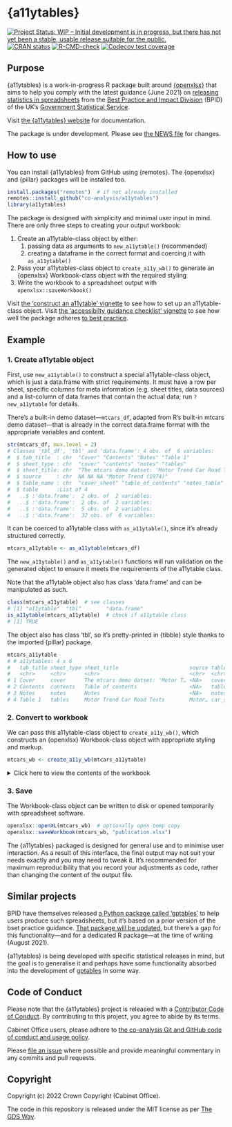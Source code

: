 
<!-- README.md is generated from README.Rmd. Please edit that file -->

# {a11ytables}

<!-- badges: start -->

[![Project Status: WIP – Initial development is in progress, but there
has not yet been a stable, usable release suitable for the
public.](https://www.repostatus.org/badges/latest/wip.svg)](https://www.repostatus.org/#wip)
[![CRAN
status](https://www.r-pkg.org/badges/version/a11ytables)](https://CRAN.R-project.org/package=a11ytables)
[![R-CMD-check](https://github.com/co-analysis/a11ytables/workflows/R-CMD-check/badge.svg)](https://github.com/co-analysis/a11ytables/actions)
[![Codecov test
coverage](https://codecov.io/gh/co-analysis/a11ytables/branch/main/graph/badge.svg)](https://codecov.io/gh/co-analysis/a11ytables?branch=main)
<!-- badges: end -->

## Purpose

{a11ytables} is a work-in-progress R package built around
[{openxlsx}](https://ycphs.github.io/openxlsx/) that aims to help you
comply with the latest guidance (June 2021) on [releasing statistics in
spreadsheets](https://gss.civilservice.gov.uk/policy-store/releasing-statistics-in-spreadsheets/)
from the [Best Practice and Impact
Division](https://github.com/best-practice-and-impact?language=html)
(BPID) of the UK’s [Government Statistical
Service](https://gss.civilservice.gov.uk/).

Visit [the {a11ytables}
website](https://co-analysis.github.io/a11ytables/) for documentation.

The package is under development. Please see [the NEWS
file](https://co-analysis.github.io/a11ytables/news/index.html) for
changes.

## How to use

You can install {a11ytables} from GitHub using {remotes}. The {openxlsx}
and {pillar} packages will be installed too.

``` r
install.packages("remotes")  # if not already installed
remotes::install_github("co-analysis/a11ytables")
library(a11ytables)
```

The package is designed with simplicity and minimal user input in mind.
There are only three steps to creating your output workbook:

1.  Create an a11ytable-class object by either:
    1.  passing data as arguments to `new_a11ytable()` (recommended)
    2.  creating a dataframe in the correct format and coercing it with
        `as_a11ytable()`
2.  Pass your a11ytables-class object to `create_a11y_wb()` to generate
    an {openxlsx} Workbook-class object with the required styling
3.  Write the workbook to a spreadsheet output with
    `openxlsx::saveWorkbook()`

Visit [the ‘construct an a11ytable’
vignette](https://co-analysis.github.io/a11ytables/articles/construct.html)
to see how to set up an a11ytable-class object. Visit [the ‘accessibilty
guidance checklist’
vignette](https://co-analysis.github.io/a11ytables/articles/accessibility.html)
to see how well the package adheres [to best
practice](https://gss.civilservice.gov.uk/policy-store/making-spreadsheets-accessible-a-brief-checklist-of-the-basics/).

## Example

### 1. Create a11ytable object

First, use `new_a11ytable()` to construct a special a11ytable-class
object, which is just a data.frame with strict requirements. It must
have a row per sheet, specific columns for meta information (e.g. sheet
titles, data sources) and a list-column of data.frames that contain the
actual data; run `?new_a11ytable` for details.

There’s a built-in demo dataset—`mtcars_df`, adapted from R’s built-in
mtcars demo dataset—that is already in the correct data.frame format
with the appropriate variables and content.

``` r
str(mtcars_df, max.level = 2)
# Classes 'tbl_df', 'tbl' and 'data.frame': 4 obs. of  6 variables:
#  $ tab_title  : chr  "Cover" "Contents" "Notes" "Table 1"
#  $ sheet_type : chr  "cover" "contents" "notes" "tables"
#  $ sheet_title: chr  "The mtcars demo datset: 'Motor Trend Car Road Tests'" "Table of contents" "Notes" "Motor Trend Car Road Tests"
#  $ source     : chr  NA NA NA "Motor Trend (1974)"
#  $ table_name : chr  "cover_sheet" "table_of_contents" "notes_table" "car_scores"
#  $ table      :List of 4
#   ..$ :'data.frame':  2 obs. of  2 variables:
#   ..$ :'data.frame':  2 obs. of  2 variables:
#   ..$ :'data.frame':  5 obs. of  2 variables:
#   ..$ :'data.frame':  32 obs. of  6 variables:
```

It can be coerced to a11ytable class with `as_a11ytable()`, since it’s
already structured correctly.

``` r
mtcars_a11ytable <- as_a11ytable(mtcars_df)
```

The `new_a11ytable()` and `as_a11ytable()` functions will run validation
on the generated object to ensure it meets the requirements of the
a11ytable class.

Note that the a11ytable object also has class ‘data.frame’ and can be
manipulated as such.

``` r
class(mtcars_a11ytable)  # see classes
# [1] "a11ytable"  "tbl"        "data.frame"
is_a11ytable(mtcars_a11ytable)  # check if a11ytable class
# [1] TRUE
```

The object also has class ‘tbl’, so it’s pretty-printed in {tibble}
style thanks to the imported {pillar} package.

``` r
mtcars_a11ytable
# # a11ytables: 4 x 6
#   tab_title sheet_type sheet_title                       source table_name table
#   <chr>     <chr>      <chr>                             <chr>  <chr>      <lis>
# 1 Cover     cover      The mtcars demo datset: 'Motor T… <NA>   cover_she… <df> 
# 2 Contents  contents   Table of contents                 <NA>   table_of_… <df> 
# 3 Notes     notes      Notes                             <NA>   notes_tab… <df> 
# 4 Table 1   tables     Motor Trend Car Road Tests        Motor… car_scores <df>
```

### 2. Convert to workbook

We can pass this a11ytable-class object to `create_a11y_wb()`, which
constructs an {openxlsx} Workbook-class object with appropriate styling
and markup.

``` r
mtcars_wb <- create_a11y_wb(mtcars_a11ytable)
```

<details>
<summary>
Click here to view the contents of the workbook
</summary>

``` r
mtcars_wb
# A Workbook object.
#  
# Worksheets:
#  Sheet 1: "Cover"
#  
#   Custom row heights (row: height)
#    2: 34, 4: 34 
#   Custom column widths (column: width)
#     1: 80 
#  
# 
#  Sheet 2: "Contents"
#  
#   Custom column widths (column: width)
#     1: 30, 2: 30 
#  
# 
#  Sheet 3: "Notes"
#  
#   Custom column widths (column: width)
#     1: 15, 2: 80 
#  
# 
#  Sheet 4: "Table 1"
#  
#   Custom column widths (column: width)
#     1: 16, 2: 16, 3: 16, 4: 16, 5: 16, 6: 16 
#  
# 
#  
#  Worksheet write order: 1, 2, 3, 4
#  Active Sheet 1: "Cover" 
#   Position: 1
```

</details>
<p>

### 3. Save

The Workbook-class object can be written to disk or opened temporarily
with spreadsheet software.

``` r
openxlsx::openXL(mtcars_wb)  # optionally open temp copy
openxlsx::saveWorkbook(mtcars_wb, "publication.xlsx")
```

The {a11ytables} packaged is designed for general use and to minimise
user interaction. As a result of this interface, the final output may
not suit your needs exactly and you may need to tweak it. It’s
recommended for maximum reproducibility that you record your adjustments
as code, rather than changing the content of the output file.

## Similar projects

BPID have themselves released [a Python package called
‘gptables’](https://github.com/best-practice-and-impact/gptables) to
help users produce such spreadsheets, but it’s based on a prior version
of the bset practice guidance. [That package will be
updated](https://github.com/best-practice-and-impact/gptables/issues/145),
but there’s a gap for this functionality—and for a dedicated R
package—at the time of writing (August 2021).

{a11ytables} is being developed with specific statistical releases in
mind, but the goal is to generalise it and perhaps have some
functionality absorbed into the development of
[gptables](https://github.com/best-practice-and-impact/gptables) in some
way.

## Code of Conduct

Please note that the {a11ytables} project is released with a
[Contributor Code of
Conduct](https://contributor-covenant.org/version/2/0/CODE_OF_CONDUCT.html).
By contributing to this project, you agree to abide by its terms.

Cabinet Office users, please adhere to [the co-analysis Git and GitHub
code of conduct and usage
policy](https://docs.google.com/document/d/1CuNgKla1BwSVOmGkPmsq0S-OM4emP-iXrgnm7EeILWM/edit?usp=sharing).

Please [file an
issue](https://github.com/co-analysis/csstatsbulletin/issues) where
possible and provide meaningful commentary in any commits and pull
requests.

## Copyright

Copyright (c) 2022 Crown Copyright (Cabinet Office).

The code in this repository is released under the MIT license as per
[The GDS
Way](https://gds-way.cloudapps.digital/manuals/licensing.html#use-mit).

